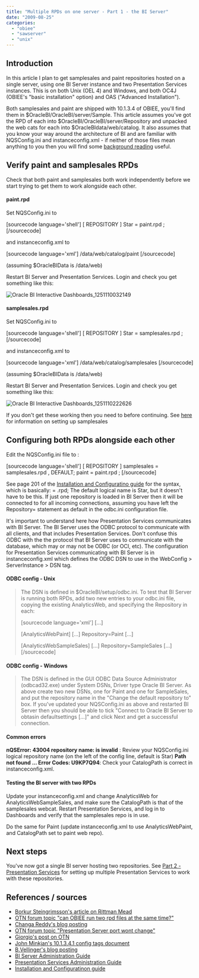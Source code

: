 ```yaml
---
title: "Multiple RPDs on one server - Part 1 - the BI Server"
date: "2009-08-25"
categories: 
  - "obiee"
  - "sawserver"
  - "unix"
---
```


## Introduction

In this article I plan to get samplesales and paint repositories hosted on a single server, using one BI Server instance and two Presentation Services instances. This is on both Unix (OEL 4) and Windows, and both OC4J (OBIEE's "basic installation" option) and OAS ("Advanced Installation").

Both samplesales and paint are shipped with 10.1.3.4 of OBIEE, you'll find them in $OracleBI/OracleBI/server/Sample. This article assumes you've got the RPD of each into $OracleBI/OracleBI/server/Repository and unpacked the web cats for each into $OracleBIdata/web/catalog. It also assumes that you know your way around the architecture of BI and are familiar with NQSConfig.ini and instanceconfig.xml - if neither of those files mean anything to you then you will find some [background reading](http://obiee101.blogspot.com/2009/07/obiee-how-to-get-started.html) useful.

## Verify paint and samplesales RPDs

Check that both paint and samplesales both work independently before we start trying to get them to work alongside each other.

#### paint.rpd

Set NQSConfig.ini to

\[sourcecode language='shell'\] \[ REPOSITORY \] Star = paint.rpd ; \[/sourcecode\]

and instanceconfig.xml to

\[sourcecode language='xml'\] /data/web/catalog/paint \[/sourcecode\]

(assuming $OracleBIData is /data/web)

Restart BI Server and Presentation Services. Login and check you get something like this:

![Oracle BI Interactive Dashboards_1251110032149](http://rnm1978.files.wordpress.com/2009/08/oracle-bi-interactive-dashboards_1251110032149.png?w=300 "Oracle BI Interactive Dashboards_1251110032149")

#### samplesales.rpd

Set NQSConfig.ini to

\[sourcecode language='shell'\] \[ REPOSITORY \] Star = samplesales.rpd ; \[/sourcecode\]

and instanceconfig.xml to

\[sourcecode language='xml'\] /data/web/catalog/samplesales \[/sourcecode\]

(assuming $OracleBIData is /data/web)

Restart BI Server and Presentation Services. Login and check you get something like this:

![Oracle BI Interactive Dashboards_1251110222626](http://rnm1978.files.wordpress.com/2009/08/oracle-bi-interactive-dashboards_1251110222626.png?w=300 "Oracle BI Interactive Dashboards_1251110222626")

If you don't get these working then you need to before continuing. See [here](http://myobieeworld.blogspot.com/2009/02/how-to-use-samplesales-repository.html) for information on setting up samplesales

## Configuring both RPDs alongside each other

Edit the NQSConfig.ini file to :

\[sourcecode language='shell'\] \[ REPOSITORY \] samplesales = samplesales.rpd , DEFAULT; paint = paint.rpd ; \[/sourcecode\]

See page 201 of the [Installation and Configuratino guide](http://download.oracle.com/docs/cd/E10415_01/doc/bi.1013/b31765.pdf) for the syntax, which is basically: <logical name> = <filename>.rpd; The default logical name is Star, but it doesn't have to be this. If just one repository is loaded in BI Server then it will be connected to for all incoming connections, assuming you have left the Repository= statement as default in the odbc.ini configuration file.

It's important to understand here how Presentation Services communicates with BI Server. The BI Server uses the ODBC protocol to communicate with all clients, and that includes Presentation Services. Don't confuse this ODBC with the the protocol that BI Server uses to communicate with the database, which may or may not be ODBC (or OCI, etc). The configuration for Presentation Services communicating with BI Server is in instanceconfig.xml which defines the ODBC DSN to use in the WebConfig > ServerInstance > DSN tag.

#### ODBC config - Unix

> The DSN is defined in $OracleBI/setup/odbc.ini. To test that BI Server is running both RPDs, add two new entries to your odbc.ini file, copying the existing AnalyticsWeb, and specifying the Repository in each:
> 
> \[sourcecode language='xml'\] \[...\]
> 
> \[AnalyticsWebPaint\] \[...\] Repository=Paint \[...\]
> 
> \[AnalyticsWebSampleSales\] \[...\] Repository=SampleSales \[...\] \[/sourcecode\]

#### ODBC config - Windows

> The DSN is defined in the GUI ODBC Data Source Administrator (odbcad32.exe) under System DSNs, Driver type Oracle BI Server. As above create two new DSNs, one for Paint and one for SampleSales, and put the repository name in the "Change the default repository to" box. If you've updated your NQSConfig.ini as above and restarted BI Server then you should be able to tick "Connect to Oracle BI Server to obtasin defaultsettings \[...\]" and click Next and get a successful connection.

#### Common errors

**nQSError: 43004 repository name: is invalid** : Review your NQSConfig.ini logical repository name (on the left of the config line, default is Star) **Path not found ... Error Codes: U9KP7Q94**: Check your CatalogPath is correct in instanceconfig.xml.

#### Testing the BI server with two RPDs

Update your instanceconfig.xml and change AnalyticsWeb for AnalyticsWebSampleSales, and make sure the CatalogPath is that of the samplesales webcat. Restart Presentation Services, and log in to Dashboards and verify that the samplesales repo is in use.

Do the same for Paint (update instanceconfig.xml to use AnalyticsWebPaint, and CatalogPath set to paint web repo).

## Next steps

You've now got a single BI server hosting two repositories. See [Part 2 - Presentation Services](http://wp.me/pAQda-3r) for setting up multiple Presentation Services to work with these repositories.

## References / sources

- [Borkur Steingrimsson's article on Rittman Mead](http://www.rittmanmead.com/2007/09/11/managing-multiple-presentation-services-on-the-same-unix-box/)
- [OTN forum topic "can OBIEE run two rpd files at the same time?"](http://forums.oracle.com/forums/thread.jspa?threadID=607551)
- [Changa Reddy's blog posting](http://obi-experience.blogspot.com/2008/04/multiple-instances-of-obieecomponents.html)
- [OTN forum topic "Presentation Server port wont change"](http://forums.oracle.com/forums/thread.jspa?threadID=947711&tstart=0)
- [Giorgio's post on OTN](http://forums.oracle.com/forums/thread.jspa?threadID=714730&tstart=0)
- [John Minkjan's 10.1.3.4.1 config tags document](http://docs.google.com/fileview?id=0B8vnN_oQ0v04MTYwNzI1ODktYmZkNy00MzJlLTkwNGUtYmU3ZjgwMDc3OTQ4&hl=en)
- [B.Vellinger's blog posting](http://bvellinger.blogspot.com/2008/01/obiee-10132-and-multiple-presentation.html)
- [BI Server Administration Guide](http://download.oracle.com/docs/cd/E10415_01/doc/bi.1013/b31770.pdf)
- [Presentation Services Administration Guide](http://download.oracle.com/docs/cd/E10415_01/doc/bi.1013/b31766.pdf)
- [Installation and Configuratinon guide](http://download.oracle.com/docs/cd/E10415_01/doc/bi.1013/b31765.pdf)
